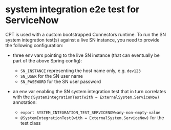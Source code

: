 # system integration e2e test for ServiceNow

CPT is used with a custom bootstrapped Connectors runtime.
To run the SN system integration test(s) against a live SN instance, you need to provide the following configuration:

- three env vars pointing to the live SN instance (that can eventually be part of the above Spring config):
  - `SN_INSTANCE` representing the host name only, e.g. `dev123`
  - `SN_USER` for the SN user name
  - `SN_PASSWORD` for the SN user password

- an env var enabling the SN system integration test that in turn correlates with the `@SystemIntegrationTest(with = ExternalSystem.ServiceNow)` annotation:
  - `export SYSTEM_INTEGRATION_TEST_SERVICENOW=any-non-empty-value`
  - `@SystemIntegrationTest(with = ExternalSystem.ServiceNow)` for the test class